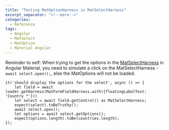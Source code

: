 ```yaml
---
title: "Testing MatOptionHarness in MatSelectHarness"
excerpt_separator: "<!--more-->"
categories:
  - Reference
tags:
  - Angular
  - MatSelect
  - MatOption
  - Material Angular
---
```


Reminder to self: When trying to get the options in the [MatSelectHarness](https://material.angular.io/components/select/api#MatSelectHarness) in Angular Material, you need to simulate a click on the MatSelectHarness - `await select.open();`, else the MatOptions will not be loaded. 

```
it('should display the options for the select', async () => {
    let field = await loader.getHarness(MatFormFieldHarness.with({floatingLabelText: 'Country *'}))
    let select = await field.getControl() as MatSelectHarness;
    expect(select).toBeTruthy();
    await select.open();
    let options = await select.getOptions();
    expect(options.length).toBe(countries.length);
});
```